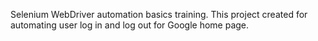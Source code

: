 Selenium WebDriver automation basics training.
This project created for automating user log in and log out for Google home page.

